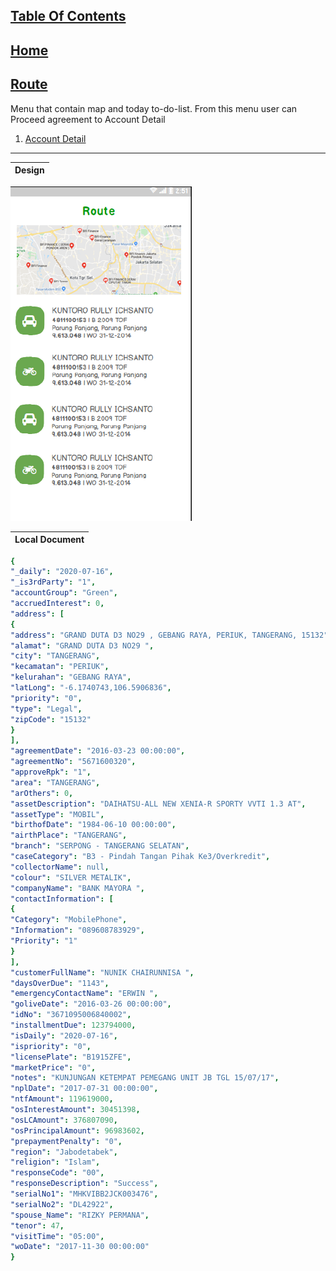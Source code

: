## [Table Of Contents](https://github.com/diohlicious/collection-management-app/blob/master/Readme.md)
## [Home](Menu.md)
## [Route](Route.md)
Menu that contain map and today to-do-list. From this menu user can Proceed agreement to Account Detail

1. [Account Detail](Account-Detail.md)
___
|Design
|--
![alt text](https://github.com/diohlicious/collection-management-app/blob/master/Doc/Images/Screenshot_20200822_114229.png "Route")

|Local Document
|--
```yaml
{
"_daily": "2020-07-16",
"_is3rdParty": "1",
"accountGroup": "Green",
"accruedInterest": 0,
"address": [
{
"address": "GRAND DUTA D3 NO29 , GEBANG RAYA, PERIUK, TANGERANG, 15132",
"alamat": "GRAND DUTA D3 NO29 ",
"city": "TANGERANG",
"kecamatan": "PERIUK",
"kelurahan": "GEBANG RAYA",
"latLong": "-6.1740743,106.5906836",
"priority": "0",
"type": "Legal",
"zipCode": "15132"
}
],
"agreementDate": "2016-03-23 00:00:00",
"agreementNo": "5671600320",
"approveRpk": "1",
"area": "TANGERANG",
"arOthers": 0,
"assetDescription": "DAIHATSU-ALL NEW XENIA-R SPORTY VVTI 1.3 AT",
"assetType": "MOBIL",
"birthofDate": "1984-06-10 00:00:00",
"airthPlace": "TANGERANG",
"branch": "SERPONG - TANGERANG SELATAN",
"caseCategory": "B3 - Pindah Tangan Pihak Ke3/Overkredit",
"collectorName": null,
"colour": "SILVER METALIK",
"companyName": "BANK MAYORA ",
"contactInformation": [
{
"Category": "MobilePhone",
"Information": "089608783929",
"Priority": "1"
}
],
"customerFullName": "NUNIK CHAIRUNNISA ",
"daysOverDue": "1143",
"emergencyContactName": "ERWIN ",
"goliveDate": "2016-03-26 00:00:00",
"idNo": "3671095006840002",
"installmentDue": 123794000,
"isDaily": "2020-07-16",
"ispriority": "0",
"licensePlate": "B1915ZFE",
"marketPrice": "0",
"notes": "KUNJUNGAN KETEMPAT PEMEGANG UNIT JB TGL 15/07/17",
"nplDate": "2017-07-31 00:00:00",
"ntfAmount": 119619000,
"osInterestAmount": 30451398,
"osLCAmount": 376807090,
"osPrincipalAmount": 96983602,
"prepaymentPenalty": "0",
"region": "Jabodetabek",
"religion": "Islam",
"responseCode": "00",
"responseDescription": "Success",
"serialNo1": "MHKVIBB2JCK003476",
"serialNo2": "DL42922",
"spouse_Name": "RIZKY PERMANA",
"tenor": 47,
"visitTime": "05:00",
"woDate": "2017-11-30 00:00:00"
}
```
